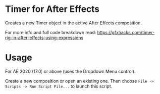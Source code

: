 # Timer for After Effects
Creates a new Timer object in the active After Effects composition.

For more info and full code breakdown read: https://gfxhacks.com/timer-rig-in-after-effects-using-expressions

# Usage
For AE 2020 (17.0) or above (uses the Dropdown Menu control). 

Create a new composition or open an existing one. Then choose `File -> Scripts -> Run Script File...` to launch this script.
